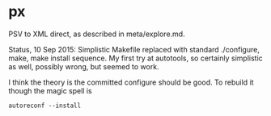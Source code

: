 # px

PSV to XML direct, as described in meta/explore.md.

Status, 10 Sep 2015:  Simplistic Makefile replaced with standard ./configure,
make, make install sequence.  My first try at autotools, so certainly
simplistic as well, possibly wrong, but seemed to work.

I think the theory is the committed configure should be good.  To rebuild it
though the magic spell is

    autoreconf --install
